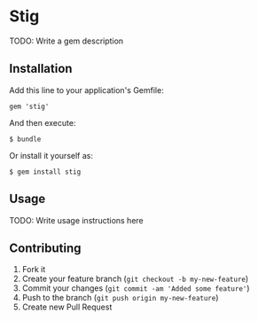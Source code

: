 # Stig

TODO: Write a gem description

## Installation

Add this line to your application's Gemfile:

    gem 'stig'

And then execute:

    $ bundle

Or install it yourself as:

    $ gem install stig

## Usage

TODO: Write usage instructions here

## Contributing

1. Fork it
2. Create your feature branch (`git checkout -b my-new-feature`)
3. Commit your changes (`git commit -am 'Added some feature'`)
4. Push to the branch (`git push origin my-new-feature`)
5. Create new Pull Request
